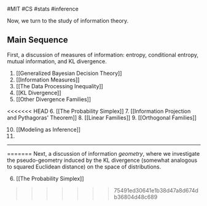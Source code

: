 #MIT #CS #stats #inference 

Now, we turn to the study of information theory. 

## Main Sequence

First, a discussion of measures of information: entropy, conditional entropy, mutual information, and KL divergence. 

1. [[Generalized Bayesian Decision Theory]]
2. [[Information Measures]]
3. [[The Data Processing Inequality]]
4. [[KL Divergence]]
5. [[Other Divergence Families]]

<<<<<<< HEAD
6. [[The Probability Simplex]]
7. [[Information Projection and Pythagoras' Theorem]]
8. [[Linear Families]]
9. [[Orthogonal Families]]

10. [[Modeling as Inference]]
11. 

---
=======
Next, a discussion of information *geometry*, where we investigate the pseudo-geometry induced by the KL divergence (somewhat analogous to squared Euclidean distance) on the space of distributions.

6. [[The Probability Simplex]]
>>>>>>> 75491ed30641e1b38d47a8d674db36804d48c689
